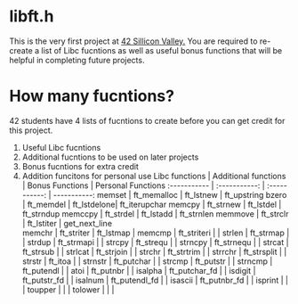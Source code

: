 # libft.h
This is the very first project at <a href = "https://www.42.us.org/program/the-42-program/">42 Sillicon Valley.</a> You are required to re-create a list of Libc fucntions as well as useful bonus functions that will be helpful in completing future projects.
# How many fucntions?
42 students have 4 lists of fucntions to create before you can get credit for this project.
1) Useful Libc fucntions 
2) Additional fucntions to be used on later projects
3) Bonus fucntions for extra credit
4) Addition funcitons for personal use
Libc functions | Additional functions | Bonus Functions | Personal Functions
:----------- | :-----------: | :-----------: | -----------:
memset		| ft_memalloc	| ft_lstnew		| ft_upstring 
bzero	  	| ft_memdel		| ft_lstdelone| ft_iterupchar
memcpy		| ft_strnew		| ft_lstdel		| ft_strndup
memccpy		| ft_strdel		| ft_lstadd		| ft_strnlen
memmove		| ft_strclr		| ft_lstiter	|  get_next_line   
memchr		| ft_striter	| ft_lstmap		| 
memcmp		| ft_striteri	|			      	| 
strlen		| ft_strmap		|				      | 
strdup		| ft_strmapi	|				      | 
strcpy		| ft_strequ		|			      	| 
strncpy		| ft_strnequ	|			| 
strcat		| ft_strsub		| | 
strlcat		| ft_strjoin	| | 
strchr		| ft_strtrim	| | 
strrchr		| ft_strsplit	| | 
strstr		| ft_itoa	  	| | 
strnstr		| ft_putchar	| | 
strcmp		| ft_putstr		| | 
strncmp		| ft_putendl	| |
atoi		  | ft_putnbr		| | 
isalpha		| ft_putchar_fd	| | 
isdigit		| ft_putstr_fd	| | 
isalnum		| ft_putendl_fd	| | 
isascii		| ft_putnbr_fd	| | 
isprint		| | |
toupper		| | | 
tolower		| | | 
